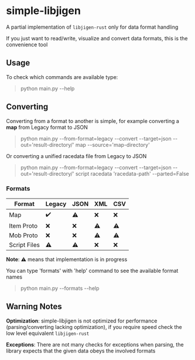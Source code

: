 # simple-libjigen

A partial implementation of `libjigen-rust` only for data format handling

If you just want to read/write, visualize and convert data formats,
this is the convenience tool


## Usage
To check which commands are available type:
> python main.py --help

## Converting
Converting from a format to another is simple, for example converting a **map**
from Legacy format to JSON
> python main.py --from-format=legacy --convert --target=json --out='result-directory/' map --source='map-directory'

Or converting a unified racedata file from Legacy to JSON
> python main.py --from-format=legacy --convert --target=json --out='result-directory/' script racedata 'racedata-path' --parted=False

### Formats
| Format       | Legacy | JSON | XML | CSV |
|--------------|--------|------|-----|-----|
| Map          | ✔️     | ⚠️   | ❌   | ❌   |
| Item Proto   | ❌      | ❌    | ⚠️  | ⚠️  |
| Mob Proto    | ❌      | ❌    | ⚠️  | ⚠️  |
| Script Files | ⚠️     | ⚠️   | ❌   | ❌   |

**Note**: ⚠️ means that implementation is in progress️

You can type 'formats' with 'help' command to see the available format names
> python main.py --formats --help

## Warning Notes
**Optimization**: simple-libjigen is not optimized for performance (parsing/converting lacking optimization),
if you require speed check the low level equivalent `libjigen-rust`

**Exceptions**: There are not many checks for exceptions when parsing,
the library expects that the given data obeys the involved formats

